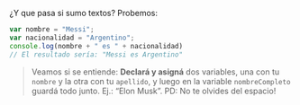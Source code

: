 ¿Y que pasa si sumo textos?
Probemos:

```javascript
var nombre = "Messi";
var nacionalidad = "Argentino";
console.log(nombre + " es " + nacionalidad) 
// El resultado sería: "Messi es Argentino"
```
> Veamos si se entiende: **Declará y asigná** dos variables, una con tu `nombre` y la otra con tu `apellido`, y luego en la variable `nombreCompleto` guardá todo junto. Ej.: “Elon Musk”. PD: No te olvides del espacio!
